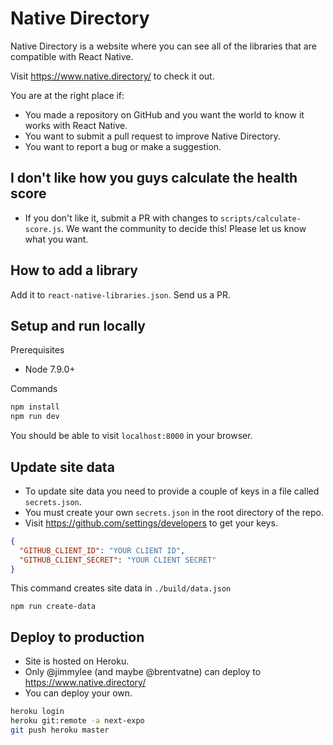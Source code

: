 # Native Directory

Native Directory is a website where you can see all of the libraries that are compatible with React Native.

Visit https://www.native.directory/ to check it out.

You are at the right place if:

- You made a repository on GitHub and you want the world to know it works with React Native.
- You want to submit a pull request to improve Native Directory.
- You want to report a bug or make a suggestion.

## I don't like how you guys calculate the health score

- If you don't like it, submit a PR with changes to `scripts/calculate-score.js`. We want the community to decide this! Please let us know what you want.

## How to add a library

Add it to `react-native-libraries.json`. Send us a PR.

## Setup and run locally

Prerequisites

- Node 7.9.0+

Commands

```sh
npm install
npm run dev
```

You should be able to visit `localhost:8000` in your browser.

## Update site data

* To update site data you need to provide a couple of keys in a file called `secrets.json`.
* You must create your own `secrets.json` in the root directory of the repo.
* Visit https://github.com/settings/developers to get your keys.

```json
{
  "GITHUB_CLIENT_ID": "YOUR CLIENT ID",
  "GITHUB_CLIENT_SECRET": "YOUR CLIENT SECRET"
}

```

This command creates site data in `./build/data.json`

```
npm run create-data
```

## Deploy to production

* Site is hosted on Heroku.
* Only @jimmylee (and maybe @brentvatne) can deploy to https://www.native.directory/
* You can deploy your own.

```sh
heroku login
heroku git:remote -a next-expo
git push heroku master
```
